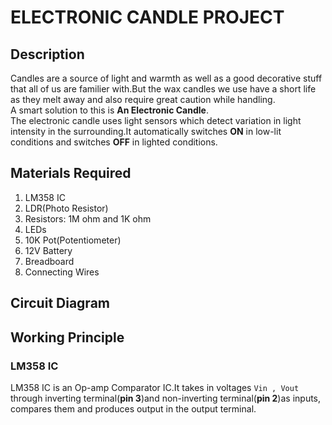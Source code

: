 # ELECTRONIC CANDLE PROJECT
## Description
Candles are a source of light and warmth as well as a good decorative stuff that all of us are familier with.But the wax candles we use have a short life as they melt away and also require great caution while handling.<br>
A smart solution to this is **An Electronic Candle**.<br>
The electronic candle uses light sensors which detect variation in light intensity in the surrounding.It automatically switches **ON** in low-lit conditions and switches **OFF** in lighted conditions. 
## Materials Required
1. LM358 IC
2. LDR(Photo Resistor)
3. Resistors: 1M ohm and 1K ohm
4. LEDs
5. 10K Pot(Potentiometer)
6. 12V Battery
7. Breadboard
8. Connecting Wires
## Circuit Diagram
## Working Principle

### LM358 IC ####
LM358 IC is an Op-amp Comparator IC.It takes in voltages ```Vin , Vout``` through inverting terminal(**pin 3**)and non-inverting terminal(**pin 2**)as inputs, compares them and produces output in the output terminal.</p> 

